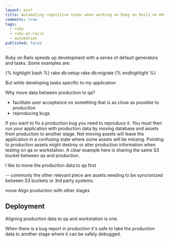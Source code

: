 ```yaml
---
layout: post
title: Automating repetitive tasks when working on Ruby on Rails on Heroku
comments: true
tags:
  - ruby
  - ruby-on-rails
  - automation
published: false
---
```


Ruby on Rails speeds up development with a series of default generators and tasks. Some examples are:

{% highlight bash %}
rake db:setup
rake db:migrate
{% endhighlight %}

But while developing tasks specific to my application

Why move data between production to qa?
* facilitate user acceptance on something that is as close as possible to production
* reproducing bugs
 
If you want to fix a production bug you need to reproduce it. You must then run your application with production data by moving database and assets from production to another stage. Not moving assets will leave the application in a confusing state where some assets will be missing. Pointing to production assets might destroy or alter production information when testing on qa or workstation. A clear example here is sharing the same S3 bucket between qa and production.

I like to move the production data to qa first

-- commonly the other relevant piece are assets needing to be syncronized between S3 buckets or 3rd party systems.

move Align production with other stages

## Deployment

Aligning production data to qa and workstation is one.

When there is a bug report in production it's safe to take the production data to another stage where it can be safely debugged.
